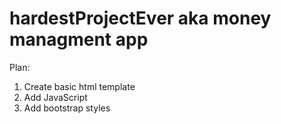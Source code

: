 # hardestProjectEver aka money managment app
 Plan:
 1. Create basic html template
 2. Add JavaScript
 3. Add bootstrap styles